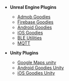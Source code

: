 - **Unreal Engine Plugins**
    * [Admob Goodies](ue-plugins/admob-unreal)
    * [Firebase Goodies](ue-plugins/firebase-unreal)
    * [Android Goodies](ue-plugins/android-goodies-unreal)
    * [iOS Goodies](ue-plugins/ios-goodies-unreal)
    * [BLE Utilities](ue-plugins/ble-utilities)
    * [MQTT](ue-plugins/mqtt)

- **Unity Plugins**
    * [Google Maps unity](unity-plugins/google-maps)
    * [Android Goodies Unity](unity-plugins/android-goodies)
    * [iOS Goodies Unity](unity-plugins/ios-goodies)
